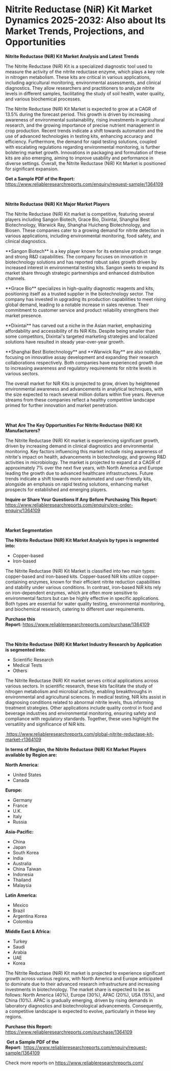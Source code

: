 <p><h1>Nitrite Reductase (NiR) Kit Market Dynamics 2025-2032: Also about Its Market Trends, Projections, and Opportunities</h1></p><p><strong>Nitrite Reductase (NiR) Kit Market Analysis and Latest Trends</strong></p>
<p><p>The Nitrite Reductase (NiR) Kit is a specialized diagnostic tool used to measure the activity of the nitrite reductase enzyme, which plays a key role in nitrogen metabolism. These kits are critical in various applications, including agricultural monitoring, environmental assessments, and clinical diagnostics. They allow researchers and practitioners to analyze nitrite levels in different samples, facilitating the study of soil health, water quality, and various biochemical processes.</p><p>The Nitrite Reductase (NiR) Kit Market is expected to grow at a CAGR of 13.5% during the forecast period. This growth is driven by increasing awareness of environmental sustainability, rising investments in agricultural research, and the growing importance of precise nutrient management in crop production. Recent trends indicate a shift towards automation and the use of advanced technologies in testing kits, enhancing accuracy and efficiency. Furthermore, the demand for rapid testing solutions, coupled with escalating regulations regarding environmental monitoring, is further bolstering market growth. Innovations in packaging and formulation of these kits are also emerging, aiming to improve usability and performance in diverse settings. Overall, the Nitrite Reductase (NiR) Kit Market is positioned for significant expansion.</p></p>
<p><strong>Get a Sample PDF of the Report:&nbsp;</strong> <a href="https://www.reliableresearchreports.com/enquiry/request-sample/1364109?utm_campaign=3063&utm_medium=2&utm_source=Github&utm_content=ia&utm_term=09032025&utm_id=nitrite-reductase-nir-kit">https://www.reliableresearchreports.com/enquiry/request-sample/1364109</a></p>
<p>&nbsp;</p>
<p><strong>Nitrite Reductase (NiR) Kit Major Market Players</strong></p>
<p><p>The Nitrite Reductase (NiR) Kit market is competitive, featuring several players including Sangon Biotech, Grace Bio, Dixintai, Shanghai Best Biotechnology, Warwick Ray, Shanghai Huicheng Biotechnology, and Biosen. These companies cater to a growing demand for nitrite detection in various applications, including environmental monitoring, food safety, and clinical diagnostics.</p><p>**Sangon Biotech** is a key player known for its extensive product range and strong R&D capabilities. The company focuses on innovation in biotechnology solutions and has reported robust sales growth driven by increased interest in environmental testing kits. Sangon seeks to expand its market share through strategic partnerships and enhanced distribution channels.</p><p>**Grace Bio** specializes in high-quality diagnostic reagents and kits, positioning itself as a trusted supplier in the biotechnology sector. The company has invested in upgrading its production capabilities to meet rising global demand, leading to a notable increase in sales revenue. Their commitment to customer service and product reliability strengthens their market presence.</p><p>**Dixintai** has carved out a niche in the Asian market, emphasizing affordability and accessibility of its NiR Kits. Despite being smaller than some competitors, Dixintai's targeted marketing strategies and localized solutions have resulted in steady year-over-year growth. </p><p>**Shanghai Best Biotechnology** and **Warwick Ray** are also notable, focusing on innovative assay development and expanding their research collaborations respectively. Both companies have experienced growth due to increasing awareness and regulatory requirements for nitrite levels in various sectors.</p><p>The overall market for NiR Kits is projected to grow, driven by heightened environmental awareness and advancements in analytical techniques, with the size expected to reach several million dollars within five years. Revenue streams from these companies reflect a healthy competitive landscape primed for further innovation and market penetration.</p></p>
<p>&nbsp;</p>
<p><strong>What Are The Key Opportunities For Nitrite Reductase (NiR) Kit Manufacturers?</strong></p>
<p><p>The Nitrite Reductase (NiR) Kit market is experiencing significant growth, driven by increasing demand in clinical diagnostics and environmental monitoring. Key factors influencing this market include rising awareness of nitrite's impact on health, advancements in biotechnology, and growing R&D activities in microbiology. The market is projected to expand at a CAGR of approximately 7% over the next five years, with North America and Europe leading the growth due to advanced healthcare infrastructures. Future trends indicate a shift towards more automated and user-friendly kits, alongside an emphasis on rapid testing solutions, enhancing market prospects for established and emerging players.</p></p>
<p><strong>Inquire or Share Your Questions If Any Before Purchasing This Report:</strong> <a href="https://www.reliableresearchreports.com/enquiry/pre-order-enquiry/1364109?utm_campaign=3063&utm_medium=2&utm_source=Github&utm_content=ia&utm_term=09032025&utm_id=nitrite-reductase-nir-kit">https://www.reliableresearchreports.com/enquiry/pre-order-enquiry/1364109</a></p>
<p>&nbsp;</p>
<p><strong>Market Segmentation</strong></p>
<p><strong>The Nitrite Reductase (NiR) Kit Market Analysis by types is segmented into:</strong></p>
<p><ul><li>Copper-based</li><li>Iron-based</li></ul></p>
<p><p>The Nitrite Reductase (NiR) Kit Market is classified into two main types: copper-based and iron-based kits. Copper-based NiR kits utilize copper-containing enzymes, known for their efficient nitrite reduction capabilities and stability under various conditions. In contrast, iron-based NiR kits rely on iron-dependent enzymes, which are often more sensitive to environmental factors but can be highly effective in specific applications. Both types are essential for water quality testing, environmental monitoring, and biochemical research, catering to different user requirements.</p></p>
<p><strong>Purchase this Report:&nbsp;</strong><a href="https://www.reliableresearchreports.com/purchase/1364109?utm_campaign=3063&utm_medium=2&utm_source=Github&utm_content=ia&utm_term=09032025&utm_id=nitrite-reductase-nir-kit">https://www.reliableresearchreports.com/purchase/1364109</a></p>
<p>&nbsp;</p>
<p><strong>The Nitrite Reductase (NiR) Kit Market Industry Research by Application is segmented into:</strong></p>
<p><ul><li>Scientific Research</li><li>Medical Tests</li><li>Others</li></ul></p>
<p><p>The Nitrite Reductase (NiR) Kit market serves critical applications across various sectors. In scientific research, these kits facilitate the study of nitrogen metabolism and microbial activity, enabling breakthroughs in environmental and agricultural sciences. In medical testing, NiR kits assist in diagnosing conditions related to abnormal nitrite levels, thus informing treatment strategies. Other applications include quality control in food and beverage industries and environmental monitoring, ensuring safety and compliance with regulatory standards. Together, these uses highlight the versatility and significance of NiR kits.</p></p>
<p><a href="https://www.reliableresearchreports.com/global-nitrite-reductase-kit-market-r1364109?utm_campaign=3063&utm_medium=2&utm_source=Github&utm_content=ia&utm_term=09032025&utm_id=nitrite-reductase-nir-kit">&nbsp;https://www.reliableresearchreports.com/global-nitrite-reductase-kit-market-r1364109</a></p>
<p><strong>In terms of Region, the Nitrite Reductase (NiR) Kit Market Players available by Region are:</strong></p>
<p>
    <p> <strong> North America: </strong>
        <ul>
            <li>United States</li>
            <li>Canada</li>
        </ul>
        </p> 
    <p> <strong> Europe: </strong>
        <ul>
            <li>Germany</li>
            <li>France</li>
            <li>U.K.</li>
            <li>Italy</li>
            <li>Russia</li>
        </ul>
        </p> 
    <p> <strong> Asia-Pacific: </strong>
        <ul>
            <li>China</li>
            <li>Japan</li>
            <li>South Korea</li>
            <li>India</li>
            <li>Australia</li>
            <li>China Taiwan</li>
            <li>Indonesia</li>
            <li>Thailand</li>
            <li>Malaysia</li>
        </ul>
        </p> 
    <p> <strong> Latin America: </strong>
        <ul>
            <li>Mexico</li>
            <li>Brazil</li>
            <li>Argentina Korea</li>
            <li>Colombia</li>
        </ul>
        </p> 
    <p> <strong> Middle East & Africa: </strong>
        <ul>
            <li>Turkey</li>
            <li>Saudi</li>
            <li>Arabia</li>
            <li>UAE</li>
            <li>Korea</li>
        </ul>
    </p>
    </p>
<p><p>The Nitrite Reductase (NiR) Kit market is projected to experience significant growth across various regions, with North America and Europe anticipated to dominate due to their advanced research infrastructure and increasing investments in biotechnology. The market share is expected to be as follows: North America (40%), Europe (30%), APAC (20%), USA (15%), and China (10%). APAC is gradually emerging, driven by rising demands in laboratory diagnostics and biotechnological advancements. Consequently, a competitive landscape is expected to evolve, particularly in these key regions.</p></p>
<p><strong>Purchase this Report: </strong><a href="https://www.reliableresearchreports.com/purchase/1364109?utm_campaign=3063&utm_medium=2&utm_source=Github&utm_content=ia&utm_term=09032025&utm_id=nitrite-reductase-nir-kit">https://www.reliableresearchreports.com/purchase/1364109</a></p>
<p>&nbsp;<strong>Get a Sample PDF of the Report:&nbsp;&nbsp;</strong><a href="https://www.reliableresearchreports.com/enquiry/request-sample/1364109?utm_campaign=3063&utm_medium=2&utm_source=Github&utm_content=ia&utm_term=09032025&utm_id=nitrite-reductase-nir-kit">https://www.reliableresearchreports.com/enquiry/request-sample/1364109</a></p>
<p><strong></strong></p>
<p>Check more reports on <a href="https://www.reliableresearchreports.com/?utm_campaign=3063&utm_medium=2&utm_source=Github&utm_content=ia&utm_term=09032025&utm_id=nitrite-reductase-nir-kit">https://www.reliableresearchreports.com/</a></p>